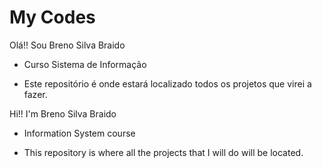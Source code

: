 # My Codes

Olá!! Sou Breno Silva Braido
 - Curso Sistema de Informação

- Este repositório é onde estará localizado todos os projetos que virei a fazer.


Hi!! I'm Breno Silva Braido
 - Information System course

- This repository is where all the projects that I will do will be located.
